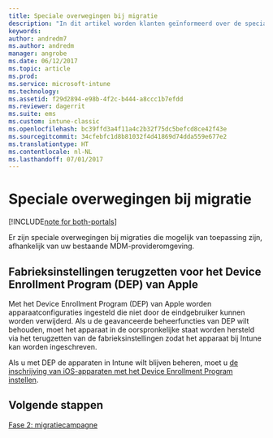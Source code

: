 ```yaml
---
title: Speciale overwegingen bij migratie
description: "In dit artikel worden klanten geïnformeerd over de speciale overwegingen bij migraties die ze moeten maken voordat ze aan een migratiecampagne beginnen."
keywords: 
author: andredm7
ms.author: andredm
manager: angrobe
ms.date: 06/12/2017
ms.topic: article
ms.prod: 
ms.service: microsoft-intune
ms.technology: 
ms.assetid: f29d2894-e98b-4f2c-b444-a8ccc1b7efdd
ms.reviewer: dagerrit
ms.suite: ems
ms.custom: intune-classic
ms.openlocfilehash: bc39ffd3a4f11a4c2b32f75dc5befcd8ce42f43e
ms.sourcegitcommit: 34cfebfc1d8b81032f4d41869d74dda559e677e2
ms.translationtype: HT
ms.contentlocale: nl-NL
ms.lasthandoff: 07/01/2017
---
```

# <a name="special-migration-considerations"></a>Speciale overwegingen bij migratie

[!INCLUDE[note for both-portals](./includes/note-for-both-portals.md)]

Er zijn speciale overwegingen bij migraties die mogelijk van toepassing zijn, afhankelijk van uw bestaande MDM-provideromgeving.

## <a name="factory-reset-for-apples-device-enrollment-program-dep"></a>Fabrieksinstellingen terugzetten voor het Device Enrollment Program (DEP) van Apple

Met het Device Enrollment Program (DEP) van Apple worden apparaatconfiguraties ingesteld die niet door de eindgebruiker kunnen worden verwijderd. Als u de geavanceerde beheerfuncties van DEP wilt behouden, moet het apparaat in de oorspronkelijke staat worden hersteld via het terugzetten van de fabrieksinstellingen zodat het apparaat bij Intune kan worden ingeschreven.

Als u met DEP de apparaten in Intune wilt blijven beheren, moet u [de inschrijving van iOS-apparaten met het Device Enrollment Program instellen](/intune/device-enrollment-program-enroll-ios).


## <a name="next-steps"></a>Volgende stappen 

[Fase 2: migratiecampagne](migration-guide-campaign.md)
